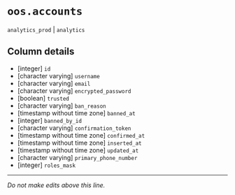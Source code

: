 # `oos.accounts`
`analytics_prod` | `analytics`

## Column details
* [integer]   `id`
* [character varying] `username`
* [character varying] `email`
* [character varying] `encrypted_password`
* [boolean]   `trusted`
* [character varying] `ban_reason`
* [timestamp without time zone] `banned_at`
* [integer]   `banned_by_id`
* [character varying] `confirmation_token`
* [timestamp without time zone] `confirmed_at`
* [timestamp without time zone] `inserted_at`
* [timestamp without time zone] `updated_at`
* [character varying] `primary_phone_number`
* [integer]   `roles_mask`

-------------------------------------------------------------------------------
*Do not make edits above this line.*
